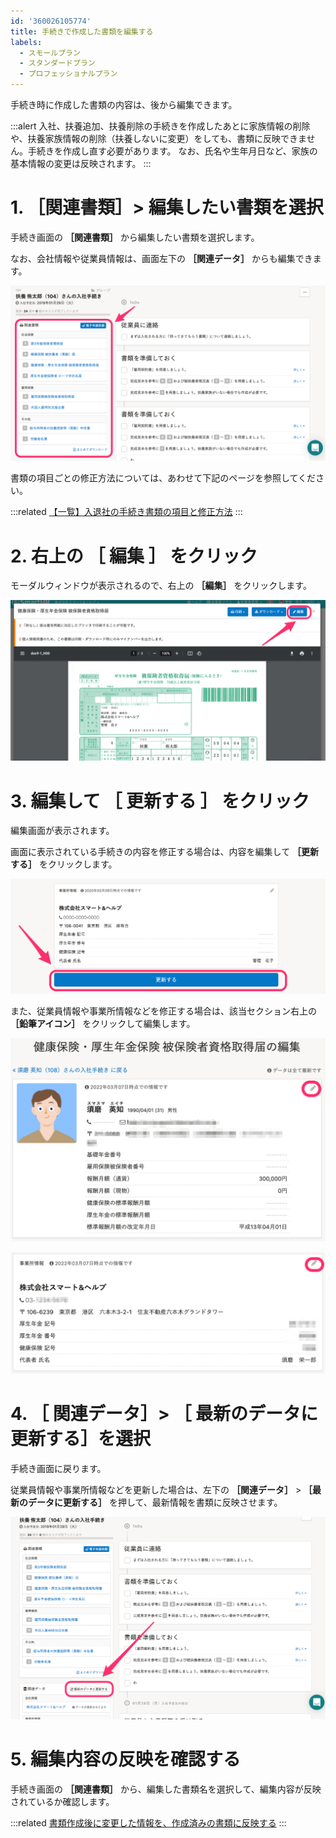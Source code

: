 ```yaml
---
id: '360026105774'
title: 手続きで作成した書類を編集する
labels:
  - スモールプラン
  - スタンダードプラン
  - プロフェッショナルプラン
---
```

手続き時に作成した書類の内容は、後から編集できます。

:::alert
入社、扶養追加、扶養削除の手続きを作成したあとに家族情報の削除や、扶養家族情報の削除（扶養しないに変更）をしても、書類に反映できません。手続きを作成し直す必要があります。
なお、氏名や生年月日など、家族の基本情報の変更は反映されます。
:::

# 1\. ［関連書類］> 編集したい書類を選択

手続き画面の  **［関連書類］** から編集したい書類を選択します。

なお、会社情報や従業員情報は、画面左下の **［関連データ］** からも編集できます。

![](./related_docs.png)

書類の項目ごとの修正方法については、あわせて下記のページを参照してください。

:::related
[【一覧】入退社の手続き書類の項目と修正方法](https://knowledge.smarthr.jp/hc/ja/articles/4412519883161)
:::

# 2\. 右上の **［** 編集 **］** をクリック

モーダルウィンドウが表示されるので、右上の **［編集］** をクリックします。

![](./edit.png)

# 3\. 編集して **［** 更新する **］** をクリック

編集画面が表示されます。

画面に表示されている手続きの内容を修正する場合は、内容を編集して  **［更新する］** をクリックします。

![](./update_01.png)

また、従業員情報や事業所情報などを修正する場合は、該当セクション右上の **［鉛筆アイコン］** をクリックして編集します。

![](./profile_edit.png)

![](./company_edit.png)

# 4. **［** 関連データ］> **［** 最新のデータに更新する］を選択

手続き画面に戻ります。

従業員情報や事業所情報などを更新した場合は、左下の **［関連データ］** \> **［最新のデータに更新する］** を押して、最新情報を書類に反映させます。

![](./update_relevant_data.png)

# 5\. 編集内容の反映を確認する

手続き画面の  **［関連書類］** から、編集した書類名を選択して、編集内容が反映されているか確認します。

:::related
[書類作成後に変更した情報を、作成済みの書類に反映する](https://knowledge.smarthr.jp/hc/ja/articles/360026106774)
:::

